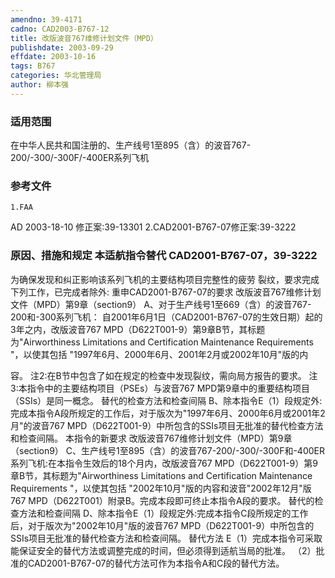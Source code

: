 ```yaml
---
amendno: 39-4171
cadno: CAD2003-B767-12
title: 改版波音767维修计划文件（MPD）
publishdate: 2003-09-29
effdate: 2003-10-16
tags: B767
categories: 华北管理局
author: 柳本强
---
```


### 适用范围 
在中华人民共和国注册的、生产线号1至895（含）的波音767-200/-300/-300F/-400ER系列飞机

<!--more-->
### 参考文件
    1.FAA 
AD 2003-18-10  修正案:39-13301 
    2.CAD2001-B767-07修正案:39-3222

### 原因、措施和规定 本适航指令替代 CAD2001-B767-07，39-3222
为确保发现和纠正影响该系列飞机的主要结构项目完整性的疲劳
裂纹，要求完成下列工作，已完成者除外: 重申CAD2001-B767-07的要求     改版波音767维修计划文件（MPD）第9章（section9）    A、对于生产线号1至669（含）的波音767-200和-300系列飞机：
自2001年6月1日（CAD2001-B767-07的生效日期）起的3年之内，改版波音767 MPD（D622T001-9）第9章B节，其标题为"Airworthiness Limitations and Certification Maintenance Requirements "，以使其包括 "1997年6月、2000年6月、2001年2月或2002年10月"版的内
  
容。 
    注2:在B节中包含了如在规定的检查中发现裂纹，需向局方报告的要求。 
    注3:本指令中的主要结构项目（PSEs）与波音767 MPD第9章中的重要结构项目（SSIs）是同一概念。 
    替代的检查方法和检查间隔 
    B、除本指令E（1）段规定外:完成本指令A段所规定的工作后，对于版次为"1997年6月、2000年6月或2001年2月"的波音767 MPD（D622T001-9）中所包含的SSIs项目无批准的替代检查方法和检查间隔。 
    本指令的新要求
    改版波音767维修计划文件（MPD）第9章（section9）
C、生产线号1至895（含）的波音767-200/-300/-300F和-400ER系列飞机:在本指令生效后的18个月内，改版波音767 MPD（D622T001-9）第9章B节，其标题为"Airworthiness Limitations and Certification Maintenance Requirements "，以使其包括 "2002年10月"版的内容和波音"2002年12月"版767 MPD（D622T001）附录B。完成本段即可终止本指令A段的要求。
    替代的检查方法和检查间隔 
    D、除本指令E（1）段规定外:完成本指令C段所规定的工作后，对于版次为"2002年10月"版的波音767 MPD（D622T001-9）中所包含的SSIs项目无批准的替代检查方法和检查间隔。 
    替代方法 
    E（1）完成本指令可采取能保证安全的替代方法或调整完成的时间，但必须得到适航当局的批准。 
     （2）批准的CAD2001-B767-07的替代方法可作为本指令A和C段的替代方法。 
